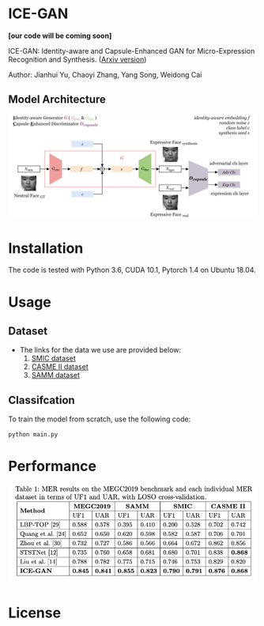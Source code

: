 # ICE-GAN
**\[our code will be coming soon]**

ICE-GAN: Identity-aware and Capsule-Enhanced GAN for Micro-Expression Recognition and Synthesis. ([Arxiv version](https://arxiv.org/pdf/2005.04370.pdf))

Author: Jianhui Yu, Chaoyi Zhang, Yang Song, Weidong Cai
## Model Architecture
![model architecture](/images/model.png)

# Installation
The code is tested with Python 3.6, CUDA 10.1, Pytorch 1.4 on Ubuntu 18.04.


# Usage
## Dataset
* The links for the data we use are provided below:
    1. [SMIC dataset](https://www.oulu.fi/cmvs/node/41319)
    2. [CASME II dataset](http://fu.psych.ac.cn/CASME/casme2-en.php)
    3. [SAMM dataset](http://www2.docm.mmu.ac.uk/STAFF/m.yap/dataset.php)

## Classifcation
To train the model from scratch, use the following code:
```python
python main.py
```
# Performance
![Model performance](/images/performance.png)
# License
